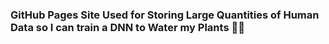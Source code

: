### GitHub Pages Site Used for Storing Large Quantities of Human Data so I can train a DNN to Water my Plants 🌱💧
